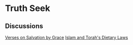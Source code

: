 # Truth Seek

## Discussions

[Verses on Salvation by Grace](verses_on_grace_and_law.md)
[Islam and Torah's Dietary Laws](dietary-torah-laws.md)

